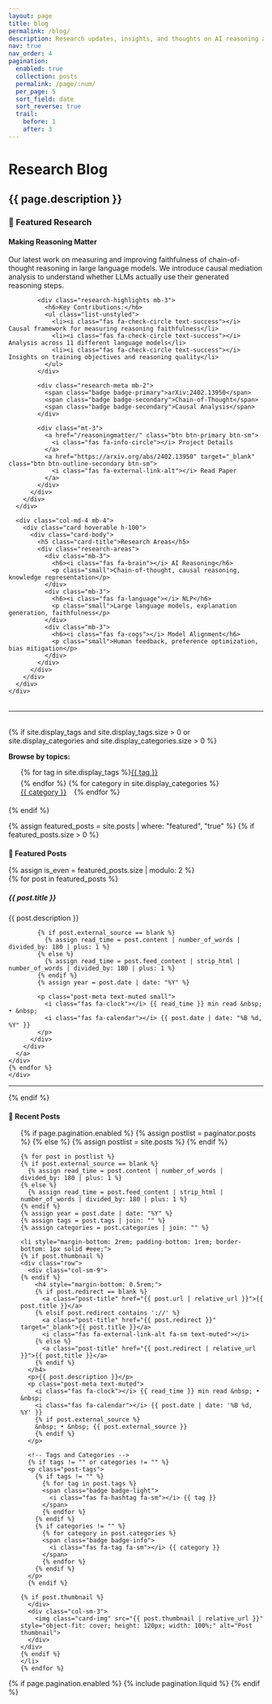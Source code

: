```yaml
---
layout: page
title: blog
permalink: /blog/
description: Research updates, insights, and thoughts on AI reasoning and computational linguistics
nav: true
nav_order: 4
pagination:
  enabled: true
  collection: posts
  permalink: /page/:num/
  per_page: 5
  sort_field: date
  sort_reverse: true
  trail:
    before: 1
    after: 3
---
```


<div class="post">
  <div class="header-bar">
    <h1>Research Blog</h1>
    <h2>{{ page.description }}</h2>
  </div>

  <!-- Featured Research Section -->
  <div class="container featured-research" style="margin-bottom: 2rem;">
    <h3 style="margin-bottom: 1rem; color: var(--global-theme-color);">🔬 Featured Research</h3>
    <div class="row">
      <div class="col-md-8 mb-4">
        <div class="card hoverable h-100">
          <div class="card-body">
            <h4 class="card-title">Making Reasoning Matter</h4>
            <p class="card-text">Our latest work on measuring and improving faithfulness of chain-of-thought reasoning in large language models. We introduce causal mediation analysis to understand whether LLMs actually use their generated reasoning steps.</p>
            
            <div class="research-highlights mb-3">
              <h6>Key Contributions:</h6>
              <ul class="list-unstyled">
                <li><i class="fas fa-check-circle text-success"></i> Causal framework for measuring reasoning faithfulness</li>
                <li><i class="fas fa-check-circle text-success"></i> Analysis across 11 different language models</li>
                <li><i class="fas fa-check-circle text-success"></i> Insights on training objectives and reasoning quality</li>
              </ul>
            </div>
            
            <div class="research-meta mb-2">
              <span class="badge badge-primary">arXiv:2402.13950</span>
              <span class="badge badge-secondary">Chain-of-Thought</span>
              <span class="badge badge-secondary">Causal Analysis</span>
            </div>
            
            <div class="mt-3">
              <a href="/reasoningmatter/" class="btn btn-primary btn-sm">
                <i class="fas fa-info-circle"></i> Project Details
              </a>
              <a href="https://arxiv.org/abs/2402.13950" target="_blank" class="btn btn-outline-secondary btn-sm">
                <i class="fas fa-external-link-alt"></i> Read Paper
              </a>
            </div>
          </div>
        </div>
      </div>
      
      <div class="col-md-4 mb-4">
        <div class="card hoverable h-100">
          <div class="card-body">
            <h5 class="card-title">Research Areas</h5>
            <div class="research-areas">
              <div class="mb-3">
                <h6><i class="fas fa-brain"></i> AI Reasoning</h6>
                <p class="small">Chain-of-thought, causal reasoning, knowledge representation</p>
              </div>
              <div class="mb-3">
                <h6><i class="fas fa-language"></i> NLP</h6>
                <p class="small">Large language models, explanation generation, faithfulness</p>
              </div>
              <div class="mb-3">
                <h6><i class="fas fa-cogs"></i> Model Alignment</h6>
                <p class="small">Human feedback, preference optimization, bias mitigation</p>
              </div>
            </div>
          </div>
        </div>
      </div>
    </div>
  </div>

  <hr style="margin: 2rem 0;">

  <!-- Blog Posts Tags/Categories -->

{% if site.display_tags and site.display_tags.size > 0 or site.display_categories and site.display_categories.size > 0 %}

  <div class="tag-category-list mb-4">
    <p><strong>Browse by topics:</strong></p>
    <ul class="p-0 m-0" style="display: flex; flex-wrap: wrap; list-style: none;">
      {% for tag in site.display_tags %}
        <li style="margin-right: 15px; margin-bottom: 5px;">
          <a href="{{ tag | slugify | prepend: '/blog/tag/' | relative_url }}" class="badge badge-light">
            <i class="fas fa-hashtag fa-sm"></i> {{ tag }}
          </a>
        </li>
      {% endfor %}
      {% for category in site.display_categories %}
        <li style="margin-right: 15px; margin-bottom: 5px;">
          <a href="{{ category | slugify | prepend: '/blog/category/' | relative_url }}" class="badge badge-info">
            <i class="fas fa-tag fa-sm"></i> {{ category }}
          </a>
        </li>
      {% endfor %}
    </ul>
  </div>
  {% endif %}

  <!-- Featured Blog Posts -->

{% assign featured_posts = site.posts | where: "featured", "true" %}
{% if featured_posts.size > 0 %}

  <div class="container featured-posts mb-4">
    <h4 style="margin-bottom: 1rem;">📌 Featured Posts</h4>
    {% assign is_even = featured_posts.size | modulo: 2 %}
    <div class="row row-cols-{% if featured_posts.size <= 2 or is_even == 0 %}2{% else %}3{% endif %}">
    {% for post in featured_posts %}
    <div class="col mb-4">
      <a href="{{ post.url | relative_url }}" style="text-decoration: none;">
        <div class="card hoverable h-100">
          <div class="card-body">
            <div class="float-right">
              <i class="fas fa-thumbtack fa-xs text-muted"></i>
            </div>
            <h5 class="card-title">{{ post.title }}</h5>
            <p class="card-text">{{ post.description }}</p>
            
            {% if post.external_source == blank %}
              {% assign read_time = post.content | number_of_words | divided_by: 180 | plus: 1 %}
            {% else %}
              {% assign read_time = post.feed_content | strip_html | number_of_words | divided_by: 180 | plus: 1 %}
            {% endif %}
            {% assign year = post.date | date: "%Y" %}

            <p class="post-meta text-muted small">
              <i class="fas fa-clock"></i> {{ read_time }} min read &nbsp; • &nbsp;
              <i class="fas fa-calendar"></i> {{ post.date | date: "%B %d, %Y" }}
            </p>
          </div>
        </div>
      </a>
    </div>
    {% endfor %}
    </div>

  </div>
  <hr>
  {% endif %}

  <!-- All Blog Posts -->
  <h4 style="margin-bottom: 1rem;">📝 Recent Posts</h4>
  <ul class="post-list">
    {% if page.pagination.enabled %}
      {% assign postlist = paginator.posts %}
    {% else %}
      {% assign postlist = site.posts %}
    {% endif %}

    {% for post in postlist %}
    {% if post.external_source == blank %}
      {% assign read_time = post.content | number_of_words | divided_by: 180 | plus: 1 %}
    {% else %}
      {% assign read_time = post.feed_content | strip_html | number_of_words | divided_by: 180 | plus: 1 %}
    {% endif %}
    {% assign year = post.date | date: "%Y" %}
    {% assign tags = post.tags | join: "" %}
    {% assign categories = post.categories | join: "" %}

    <li style="margin-bottom: 2rem; padding-bottom: 1rem; border-bottom: 1px solid #eee;">
    {% if post.thumbnail %}
    <div class="row">
      <div class="col-sm-9">
    {% endif %}
        <h4 style="margin-bottom: 0.5rem;">
        {% if post.redirect == blank %}
          <a class="post-title" href="{{ post.url | relative_url }}">{{ post.title }}</a>
        {% elsif post.redirect contains '://' %}
          <a class="post-title" href="{{ post.redirect }}" target="_blank">{{ post.title }}</a>
          <i class="fas fa-external-link-alt fa-sm text-muted"></i>
        {% else %}
          <a class="post-title" href="{{ post.redirect | relative_url }}">{{ post.title }}</a>
        {% endif %}
      </h4>
      <p>{{ post.description }}</p>
      <p class="post-meta text-muted">
        <i class="fas fa-clock"></i> {{ read_time }} min read &nbsp; • &nbsp;
        <i class="fas fa-calendar"></i> {{ post.date | date: '%B %d, %Y' }}
        {% if post.external_source %}
        &nbsp; • &nbsp; {{ post.external_source }}
        {% endif %}
      </p>

      <!-- Tags and Categories -->
      {% if tags != "" or categories != "" %}
      <p class="post-tags">
        {% if tags != "" %}
          {% for tag in post.tags %}
          <span class="badge badge-light">
            <i class="fas fa-hashtag fa-sm"></i> {{ tag }}
          </span>
          {% endfor %}
        {% endif %}
        {% if categories != "" %}
          {% for category in post.categories %}
          <span class="badge badge-info">
            <i class="fas fa-tag fa-sm"></i> {{ category }}
          </span>
          {% endfor %}
        {% endif %}
      </p>
      {% endif %}

    {% if post.thumbnail %}
      </div>
      <div class="col-sm-3">
        <img class="card-img" src="{{ post.thumbnail | relative_url }}" style="object-fit: cover; height: 120px; width: 100%;" alt="Post thumbnail">
      </div>
    </div>
    {% endif %}
    </li>
    {% endfor %}

  </ul>

{% if page.pagination.enabled %}
{% include pagination.liquid %}
{% endif %}

</div>
